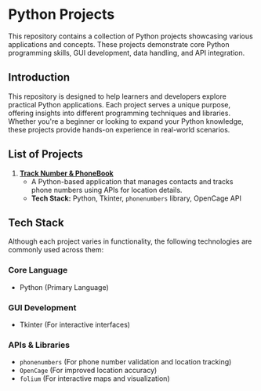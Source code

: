# **Python Projects**

This repository contains a collection of Python projects showcasing various applications and concepts. These projects demonstrate core Python programming skills, GUI development, data handling, and API integration.


## **Introduction**

This repository is designed to help learners and developers explore practical Python applications. Each project serves a unique purpose, offering insights into different programming techniques and libraries. Whether you're a beginner or looking to expand your Python knowledge, these projects provide hands-on experience in real-world scenarios.


## **List of Projects**

1. **[Track Number & PhoneBook](./Track_Number_PhoneBook)**
   - A Python-based application that manages contacts and tracks phone numbers using APIs for location details.
   - **Tech Stack:** Python, Tkinter, `phonenumbers` library, OpenCage API


## **Tech Stack**

Although each project varies in functionality, the following technologies are commonly used across them:

### **Core Language**
- Python (Primary Language)

### **GUI Development**
- Tkinter (For interactive interfaces)

### **APIs & Libraries**
- `phonenumbers` (For phone number validation and location tracking)  
- `OpenCage` (For improved location accuracy)  
- `folium` (For interactive maps and visualization)  


